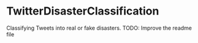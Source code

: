 # TwitterDisasterClassification

Classifying Tweets into real or fake disasters.
TODO: Improve the readme file
